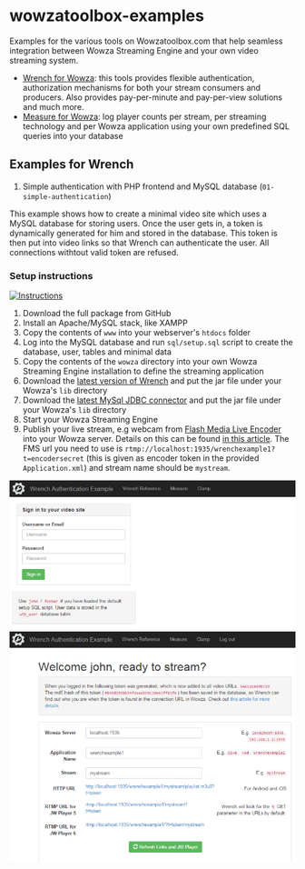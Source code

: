 wowzatoolbox-examples
=====================

Examples for the various tools on Wowzatoolbox.com that help seamless integration between Wowza Streaming Engine and your own video streaming system.

- [Wrench for Wowza](https://wowzatoolbox.com/wrench): this tools provides flexible authentication, authorization mechanisms for both your stream consumers and producers. Also provides pay-per-minute and pay-per-view solutions and much more.
- [Measure for Wowza](https://wowzatoolbox.com/measure): log player counts per stream, per streaming technology and per Wowza application using your own predefined SQL queries into your database

## Examples for Wrench

1. Simple authentication with PHP frontend and MySQL database (`01-simple-authentication`)

This example shows how to create a minimal video site which uses a MySQL database for storing users. Once the user gets in, a token is dynamically generated for him and stored in the database. This token is then put into video links so that Wrench can authenticate the user. All connections withtout valid token are refused.

### Setup instructions

[![Instructions](http://img.youtube.com/vi/vDln3bqVmIk/0.jpg)](https://www.youtube.com/watch?v=vDln3bqVmIk)

1. Download the full package from GitHub
1. Install an Apache/MySQL stack, like XAMPP
1. Copy the contents of `www` into your webserver's `htdocs` folder
1. Log into the MySQL database and run `sql/setup.sql` script to create the database, user, tables and minimal data
1. Copy the contents of the `wowza` directory into your own Wowza Streaming Engine installation to define the streaming application
1. Download the [latest version of Wrench](https://wowzatoolbox.com/download#wrench) and put the jar file under your Wowza's `lib` directory
1. Download the [latest MySql JDBC connector](http://dev.mysql.com/downloads/connector/j/5.0.html) and put the jar file under your Wowza's `lib` directory
1. Start your Wowza Streaming Engine
1. Publish your live stream, e.g webcam from [Flash Media Live Encoder]() into your Wowza server. Details on this can be found [in this article](https://wowzatoolbox.com/user-authentication).
The FMS url you need to use is `rtmp://localhost:1935/wrenchexample1?t=encodersecret` (this is given as encoder token in the provided `Application.xml`) and stream name should be `mystream`.

![PHP Login Screen](/wrench/01-simple-authentication/screenshot-0.png)
![Protected Video Site](/wrench/01-simple-authentication/screenshot-1.png)
  
  